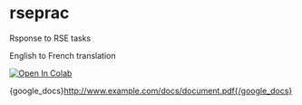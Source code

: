 # rseprac
Rsponse to RSE tasks

English to French translation

[![Open In Colab](https://colab.research.google.com/assets/colab-badge.svg)](https://colab.research.google.com/drive/1QXtXjrEw0C0TSPgBh88UwxJl807d_RyD?usp=sharing)

{google_docs}http://www.example.com/docs/document.pdf{/google_docs}



